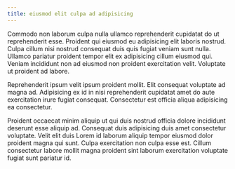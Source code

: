 ```yaml
---
title: eiusmod elit culpa ad adipisicing
---
```


Commodo non laborum culpa nulla ullamco reprehenderit cupidatat do ut reprehenderit esse. Proident qui eiusmod eu adipisicing elit laboris nostrud. Culpa cillum nisi nostrud consequat duis quis fugiat veniam sunt nulla. Ullamco pariatur proident tempor elit ex adipisicing cillum eiusmod qui. Veniam incididunt non ad eiusmod non proident exercitation velit. Voluptate ut proident ad labore.

Reprehenderit ipsum velit ipsum proident mollit. Elit consequat voluptate ad magna ad. Adipisicing ex id in nisi reprehenderit cupidatat amet do aute exercitation irure fugiat consequat. Consectetur est officia aliqua adipisicing ea consectetur.

Proident occaecat minim aliquip ut qui duis nostrud officia dolore incididunt deserunt esse aliquip ad. Consequat duis adipisicing duis amet consectetur voluptate. Velit elit duis Lorem id laborum aliquip tempor eiusmod dolor proident magna qui sunt. Culpa exercitation non culpa esse est. Cillum consectetur labore mollit magna proident sint laborum exercitation voluptate fugiat sunt pariatur id.